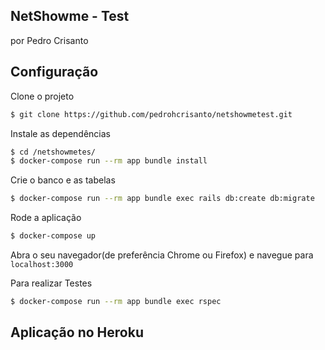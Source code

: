 ## NetShowme - Test
por Pedro Crisanto
## Configuração

Clone o projeto

```sh
$ git clone https://github.com/pedrohcrisanto/netshowmetest.git
```

Instale as dependências
```sh
$ cd /netshowmetes/
$ docker-compose run --rm app bundle install
```

Crie o banco e as tabelas
```sh
$ docker-compose run --rm app bundle exec rails db:create db:migrate
```

Rode a aplicação
```sh
$ docker-compose up
```

Abra o seu navegador(de preferência Chrome ou Firefox) e navegue para `localhost:3000`

Para realizar Testes
```sh
$ docker-compose run --rm app bundle exec rspec
```
## Aplicação no Heroku